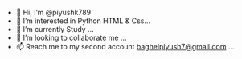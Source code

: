 - 👋 Hi, I’m @piyushk789
- 👀 I’m interested in Python HTML & Css...
- 🌱 I’m currently Study ...
- 💞️ I’m looking to collaborate me ...
- 📫 Reach me to my second account baghelpiyush7@gmail.com ...

<!---
piyushk789/piyushk789 is a ✨ special ✨ repository because its `README.md` (this file) appears on your GitHub profile.
You can click the Preview link to take a look at your changes.
--->
